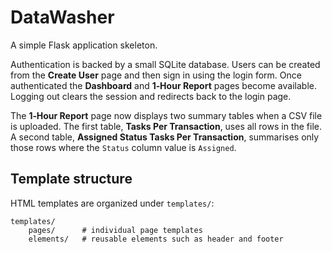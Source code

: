 # DataWasher

A simple Flask application skeleton.

Authentication is backed by a small SQLite database.  Users can be created from
the **Create User** page and then sign in using the login form.  Once
authenticated the **Dashboard** and **1‑Hour Report** pages become available.
Logging out clears the session and redirects back to the login page.

The **1‑Hour Report** page now displays two summary tables when a CSV file is
uploaded.  The first table, **Tasks Per Transaction**, uses all rows in the
file.  A second table, **Assigned Status Tasks Per Transaction**, summarises
only those rows where the ``Status`` column value is ``Assigned``.

## Template structure

HTML templates are organized under `templates/`:

```
templates/
    pages/      # individual page templates
    elements/   # reusable elements such as header and footer
```
